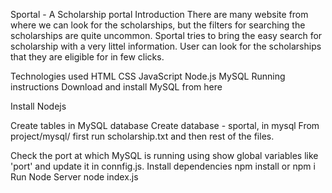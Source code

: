 Sportal - A Scholarship portal
Introduction
There are many website from where we can look for the scholarships, but the filters for searching the scholarships are quite uncommon. Sportal tries to bring the easy search for scholarship with a very littel information. User can look for the scholarships that they are eligible for in few clicks.

Technologies used
HTML
CSS
JavaScript
Node.js
MySQL
Running instructions
Download and install MySQL from here

Install Nodejs

Create tables in MySQL database
Create database - sportal, in mysql
From project/mysql/ first run scholarship.txt and then rest of the files.

Check the port at which MySQL is running using
show global variables like 'port' and update it in connfig.js.
Install dependencies
npm install or npm i 
Run Node Server
node index.js
